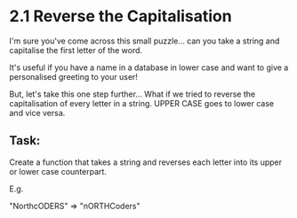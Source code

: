 # 2.1 Reverse the Capitalisation

I'm sure you've come across this small puzzle... can you take a string and capitalise the first letter of the word.

It's useful if you have a name in a database in lower case and want to give a personalised greeting to your user!

But, let's take this one step further... What if we tried to reverse the capitalisation of every letter in a string. UPPER CASE goes to lower case and vice versa.

## Task:

Create a function that takes a string and reverses each letter into its upper or lower case counterpart.

E.g.

"NorthcODERS" => "nORTHCoders"
